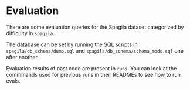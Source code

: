 # Evaluation

There are some evaluation queries for the Spagila dataset categorized by difficulty in `spagila`.

The database can be set by running the SQL scripts in `spagila/db_schema/dump.sql` and `spagila/db_schema/schema_mods.sql` one after another.

Evaluation results of past code are present in `runs`. You can look at the commmands used for previous runs in their READMEs to see how to run evals.